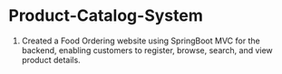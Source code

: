 # Product-Catalog-System
1) Created a Food Ordering website using SpringBoot MVC for the backend, enabling customers to register, browse, search, and view product details.
